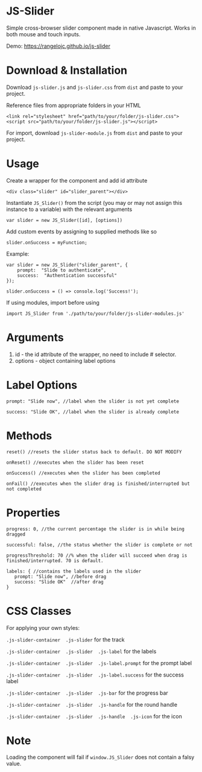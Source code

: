 # JS-Slider

Simple cross-browser slider component made in native Javascript.
Works in both mouse and touch inputs.

Demo: https://rangelojc.github.io/js-slider

# Download & Installation
Download `js-slider.js` and `js-slider.css` from `dist` and paste to your project.

Reference files from appropriate folders in your HTML

    <link rel="stylesheet" href="path/to/your/folder/js-slider.css">
    <script src="path/to/your/folder/js-slider.js"></script>

For import, download  `js-slider-module.js` from `dist` and paste to your project.

# Usage
Create a wrapper for the component and add id attribute

    <div class="slider" id="slider_parent"></div>

Instantiate `JS_Slider()` from the script (you may or may not assign this instance to a variable) with the relevant arguments

    var slider = new JS_Slider([id], [options])

Add custom events by assigning to supplied methods like so

    slider.onSuccess = myFunction;
    
Example:
    
    var slider = new JS_Slider("slider_parent", {
	    prompt:  "Slide to authenticate",
	    success:  "Authentication successful"
    });

    slider.onSuccess = () => console.log('Success!');

If using modules, import before using

    import JS_Slider from './path/to/your/folder/js-slider-modules.js'

# Arguments

 1. id - the id attribute of the wrapper, no need to include # selector.
 2. options - object containing label options

# Label Options
	prompt: "Slide now", //label when the slider is not yet complete
	
	success: "Slide OK", //label when the slider is already complete

# Methods

	reset() //resets the slider status back to default. DO NOT MODIFY
	
	onReset() //executes when the slider has been reset
	
	onSuccess() //executes when the slider has been completed
	
	onFail() //executes when the slider drag is finished/interrupted but not completed

# Properties

	progress: 0, //the current percentage the slider is in while being dragged
	
	successful: false, //the status whether the slider is complete or not
	
	progressThreshold: 70 //% when the slider will succeed when drag is finished/interrupted. 70 is default.
	
	labels: { //contains the labels used in the slider
       prompt: "Slide now", //before drag
       success: "Slide OK"  //after drag
    }

# CSS Classes

For applying your own styles:

`.js-slider-container  .js-slider` for the track

`.js-slider-container  .js-slider  .js-label` for the labels

`.js-slider-container  .js-slider  .js-label.prompt` for the prompt label

`.js-slider-container  .js-slider  .js-label.success` for the success label

`.js-slider-container  .js-slider  .js-bar` for the progress bar

`.js-slider-container  .js-slider  .js-handle` for the round handle

`.js-slider-container  .js-slider  .js-handle  .js-icon` for the icon

# Note

Loading the component will fail if `window.JS_Slider` does not contain a falsy value.
